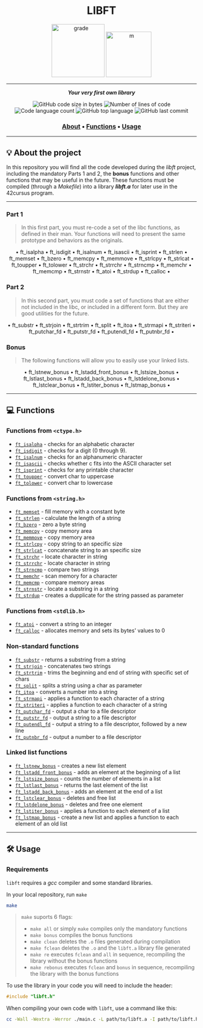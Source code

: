<h1 align=center>
	<b>LIBFT</b>
</h1>

<p align="center">
  <img src="https://i.imgur.com/U7aswVo.png" width="140" alt="grade" />
  <img src="https://i.imgur.com/FsXaP4p.png" width="120" alt="m" />
</p>

---

<p align="center">
	<b><i>Your very first own library</i></b><br>
</p>

<p align="center">
	<img alt="GitHub code size in bytes" src="https://img.shields.io/github/languages/code-size/PauloDavi/libft_42?color=lightblue" />
	<img alt="Number of lines of code" src="https://img.shields.io/tokei/lines/github/PauloDavi/libft_42?color=critical" />
	<img alt="Code language count" src="https://img.shields.io/github/languages/count/PauloDavi/libft_42?color=yellow" />
	<img alt="GitHub top language" src="https://img.shields.io/github/languages/top/PauloDavi/libft_42?color=blue" />
	<img alt="GitHub last commit" src="https://img.shields.io/github/last-commit/PauloDavi/libft_42?color=green" />
</p>

<h3 align="center">
	<a href="#About">About</a>
	<span> • </span>
	<a href="#Functions">Functions</a>
	<span> • </span>
	<a href="#Usage">Usage</a>
</h3>

---

## 💡 About the project

In this repository you will find all the code developed during the *libft* project, including the mandatory Parts 1 and 2, the **bonus** functions and other functions that may be useful in the future. These functions must be compiled (through a *Makefile*) into a library ***libft.a*** for later use in the 42cursus program.

---

### Part 1

> In this first part, you must re-code a set of the libc functions, as defined in their man. Your functions will need to present the same prototype and behaviors as the originals.

<p align=center>
• ft_isalpha • ft_isdigit • ft_isalnum • ft_isascii • ft_isprint • ft_strlen • ft_memset • ft_bzero • ft_memcpy • ft_memmove • ft_strlcpy • ft_strlcat • ft_toupper • ft_tolower • ft_strchr • ft_strrchr • ft_strncmp • ft_memchr • ft_memcmp • ft_strnstr • ft_atoi • ft_strdup • ft_calloc • 
</p>

### Part 2

> In this second part, you must code a set of functions that are either not included in the libc, or included in a different form. But they are good utilities for the future.

<p align=center>
• ft_substr • ft_strjoin • ft_strtrim • ft_split • ft_itoa • ft_strmapi • ft_striteri • ft_putchar_fd • ft_putstr_fd • ft_putendl_fd • ft_putnbr_fd •
</p>

### Bonus

> The following functions will allow you to easily use your linked lists.

<p align=center>
• ft_lstnew_bonus • ft_lstadd_front_bonus • ft_lstsize_bonus • ft_lstlast_bonus • ft_lstadd_back_bonus • ft_lstdelone_bonus • ft_lstclear_bonus • ft_lstiter_bonus • ft_lstmap_bonus •
</p>

---

## 💻 Functions

### Functions from `<ctype.h>`

- [`ft_isalpha`](ft_isalpha.c) - checks  for  an  alphabetic  character
- [`ft_isdigit`](ft_isdigit.c) - checks for a digit (0 through 9).
- [`ft_isalnum`](ft_isalnum.c) - checks for an alphanumeric character
- [`ft_isascii`](ft_isascii.c) - checks whether c fits into the ASCII character set
- [`ft_isprint`](ft_isprint.c) - checks for any printable character
- [`ft_toupper`](ft_toupper.c) - convert char to uppercase
- [`ft_tolower`](ft_tolower.c) - convert char to lowercase

### Functions from `<string.h>`

- [`ft_memset`](ft_memset.c) - fill memory with a constant byte
- [`ft_strlen`](ft_strlen.c) - calculate the length of a string
- [`ft_bzero`](ft_bzero.c) - zero a byte string
- [`ft_memcpy`](ft_memcpy.c) - copy memory area
- [`ft_memmove`](ft_memmove.c) - copy memory area
- [`ft_strlcpy`](ft_strlcpy.c) - copy string to an specific size
- [`ft_strlcat`](ft_strlcat.c) - concatenate string to an specific size
- [`ft_strchr`](ft_strchr.c) - locate character in string
- [`ft_strrchr`](ft_strrchr.c) - locate character in string
- [`ft_strncmp`](ft_strncmp.c) - compare two strings
- [`ft_memchr`](ft_memchr.c) - scan memory for a character
- [`ft_memcmp`](ft_memcmp.c) - compare memory areas
- [`ft_strnstr`](ft_strnstr.c) - locate a substring in a string
- [`ft_strdup`](ft_strdup.c) - creates a dupplicate for the string passed as parameter

### Functions from `<stdlib.h>`

- [`ft_atoi`](ft_atoi.c) - convert a string to an integer
- [`ft_calloc`](ft_calloc.c) - allocates memory and sets its bytes' values to 0

### Non-standard functions

- [`ft_substr`](ft_substr.c) - returns a substring from a string
- [`ft_strjoin`](ft_strjoin.c) - concatenates two strings
- [`ft_strtrim`](ft_strtrim.c) - trims the beginning and end of string with specific set of chars
- [`ft_split`](ft_split.c) - splits a string using a char as parameter
- [`ft_itoa`](ft_itoa.c) - converts a number into a string
- [`ft_strmapi`](ft_strmapi.c) - applies a function to each character of a string
- [`ft_striteri`](ft_striteri.c) - applies a function to each character of a string
- [`ft_putchar_fd`](ft_putchar_fd.c) - output a char to a file descriptor
- [`ft_putstr_fd`](ft_putstr_fd.c) - output a string to a file descriptor
- [`ft_putendl_fd`](ft_putendl_fd.c) - output a string to a file descriptor, followed by a new line
- [`ft_putnbr_fd`](ft_putnbr_fd.c) - output a number to a file descriptor

### Linked list functions

- [`ft_lstnew_bonus`](ft_lstnew_bonus.c) - creates a new list element
- [`ft_lstadd_front_bonus`](ft_lstadd_front_bonus.c) - adds an element at the beginning of a list
- [`ft_lstsize_bonus`](ft_lstsize_bonus.c) - counts the number of elements in a list
- [`ft_lstlast_bonus`](ft_lstlast_bonus.c) - returns the last element of the list
- [`ft_lstadd_back_bonus`](ft_lstadd_back_bonus.c) - adds an element at the end of a list
- [`ft_lstclear_bonus`](ft_lstclear_bonus.c) - deletes and free list
- [`ft_lstdelone_bonus`](ft_lstdelone_bonus.c) - deletes and free one element
- [`ft_lstiter_bonus`](ft_lstiter_bonus.c) - applies a function to each element of a list
- [`ft_lstmap_bonus`](ft_lstmap_bonus.c) - create a new list and applies a function to each element of an old list

---

## 🛠️ Usage

### Requirements

`libft` requires a *gcc* compiler and some standard libraries.

In your local repository, run `make`

```sh
make 
```

> `make` suports 6 flags: 
> - `make all` or simply `make` compiles only the mandatory functions
> - `make bonus` compiles the bonus functions
> - `make clean` deletes the `.o` files generated during compilation
> - `make fclean` deletes the `.o` and the `libft.a` library file generated
> - `make re` executes `fclean` and `all` in sequence, recompiling the library without the bonus functions
> - `make rebonus` executes `fclean` and `bonus` in sequence, recompiling the library with the bonus functions

To use the library in your code you will need to include the header:

```c
#include "libft.h" 
```

When compiling your own code with `libft`, use a command like this:

```sh
cc -Wall -Wextra -Werror ./main.c -L path/to/libft.a -I path/to/libft.h 
```
